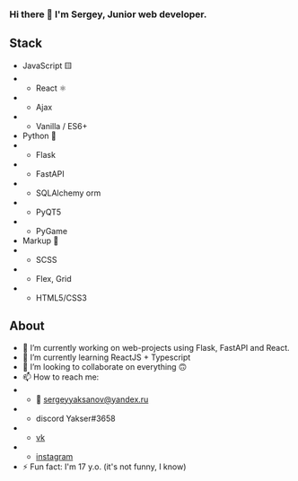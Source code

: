 ### Hi there 👋 I'm Sergey, Junior web developer.

## Stack
* JavaScript 🟨
* * React ⚛
* * Ajax
* * Vanilla / ES6+
* Python 🐍
* * Flask
* * FastAPI
* * SQLAlchemy orm
* * PyQT5 
* * PyGame
* Markup 🔡
* * SCSS
* * Flex, Grid
* * HTML5/CSS3

## About
- 🔭 I’m currently working on web-projects using Flask, FastAPI and React.
- 🌱 I’m currently learning ReactJS + Typescript
- 👯 I’m looking to collaborate on everything 🙃
- 📫 How to reach me:
- - 📧 sergeyyaksanov@yandex.ru
- - discord Yakser#3658
- - [vk](https://vk.com/yakser)
- - [instagram](https://www.instagram.com/y4kser/)
- ⚡ Fun fact: I'm 17 y.o. (it's not funny, I know)


